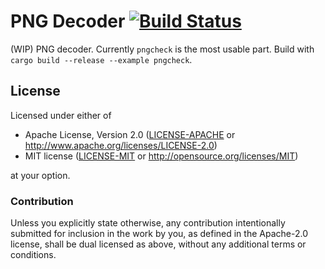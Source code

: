 # PNG Decoder [![Build Status](https://travis-ci.org/PistonDevelopers/image-png.svg?branch=master)](https://travis-ci.org/PistonDevelopers/image-png)

(WIP) PNG decoder. Currently `pngcheck` is the most usable part. Build with `cargo build --release --example pngcheck`.

## License

Licensed under either of

 * Apache License, Version 2.0 ([LICENSE-APACHE](LICENSE-APACHE) or http://www.apache.org/licenses/LICENSE-2.0)
 * MIT license ([LICENSE-MIT](LICENSE-MIT) or http://opensource.org/licenses/MIT)

at your option.

### Contribution

Unless you explicitly state otherwise, any contribution intentionally submitted
for inclusion in the work by you, as defined in the Apache-2.0 license, shall be dual licensed as above, without any
additional terms or conditions.
